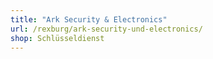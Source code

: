 ```yaml
---
title: "Ark Security & Electronics"
url: /rexburg/ark-security-und-electronics/
shop: Schlüsseldienst
---
```

